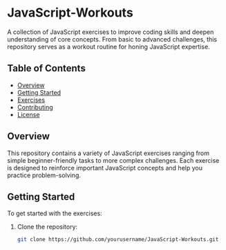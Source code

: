 # JavaScript-Workouts

A collection of JavaScript exercises to improve coding skills and deepen understanding of core concepts. From basic to advanced challenges, this repository serves as a workout routine for honing JavaScript expertise.

## Table of Contents
- [Overview](#overview)
- [Getting Started](#getting-started)
- [Exercises](#exercises)
- [Contributing](#contributing)
- [License](#license)

## Overview
This repository contains a variety of JavaScript exercises ranging from simple beginner-friendly tasks to more complex challenges. Each exercise is designed to reinforce important JavaScript concepts and help you practice problem-solving.

## Getting Started
To get started with the exercises:
1. Clone the repository: 
   ```bash
   git clone https://github.com/yourusername/JavaScript-Workouts.git
